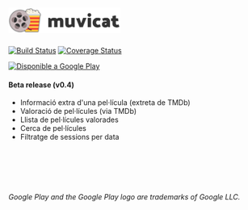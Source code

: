 # <img alt="Muvicat" src="https://raw.githubusercontent.com/ArnauBlanch/muvicat/master/logo_readme.png" height="50" />

[![Build Status](https://travis-ci.org/ArnauBlanch/muvicat.svg?branch=master)](https://travis-ci.org/ArnauBlanch/muvicat)
[![Coverage Status](https://coveralls.io/repos/github/ArnauBlanch/muvicat/badge.svg?branch=master)](https://coveralls.io/github/ArnauBlanch/muvicat?branch=master)


<a href='https://play.google.com/store/apps/details?id=xyz.arnau.muvicat&pcampaignid=MKT-Other-global-all-co-prtnr-py-PartBadge-Mar2515-1'><img width="200" alt='Disponible a Google Play' src='https://play.google.com/intl/en_us/badges/images/generic/ca_badge_web_generic.png'/></a>
#### Beta release (v0.4)
- Informació extra d'una pel·lícula (extreta de TMDb)
- Valoració de pel·lícules (via TMDb)
- Llista de pel·lícules valorades
- Cerca de pel·lícules
- Filtratge de sessions per data

<br/><br/><br/><br/>

###### *Google Play and the Google Play logo are trademarks of Google LLC.*
